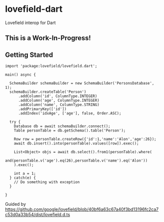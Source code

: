 # lovefield-dart
Lovefield interop for Dart

This is a Work-In-Progress!
----

Getting Started
---
```
import 'package:lovefield/lovefield.dart';

main() async {

  SchemaBuilder schemaBuilder = new SchemaBuilder('PersonsDatabase', 1);
  schemaBuilder.createTable('Person')
      .addColumn('id', ColumnType.INTEGER)
      .addColumn('age', ColumnType.INTEGER)
      .addColumn('name', ColumnType.STRING)
      .addPrimaryKey(['id'])
      .addIndex('idxAge', ['age'], false, Order.ASC);

  try {
    Database db = await schemaBuilder.connect();
    Table personTable = db.getSchema().table('Person');

    Row row = personTable.createRow({'id':1,'name':'Alon','age':26});
    await db.insert().into(personTable).values([row]).exec();

    List<Object> objs = await db.select().from1(personTable).where(
      and(personTable.v('age').eq(26),personTable.v('name').eq('Alon'))
    ).exec();

    int a = 1;
  } catch(e) {
    // Do something with exception
  }

}
```

Guided by https://github.com/google/lovefield/blob/40bf6a63c67a40f3bd13196fc2ca7c53d0a33b54/dist/lovefield.d.ts
